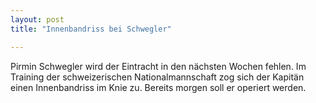 ```yaml
---
layout: post
title: "Innenbandriss bei Schwegler"

---
```


Pirmin Schwegler wird der Eintracht in den nächsten Wochen fehlen. Im Training der schweizerischen Nationalmannschaft zog sich der Kapitän einen Innenbandriss im Knie zu. Bereits morgen soll er operiert werden.



